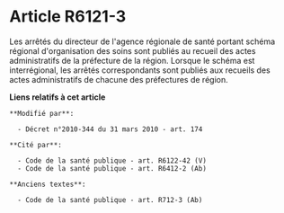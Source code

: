 # Article R6121-3

Les arrêtés du directeur de l'agence régionale de santé portant schéma régional d'organisation des soins sont publiés au
recueil des actes administratifs de la préfecture de la région. Lorsque le schéma est interrégional, les arrêtés
correspondants sont publiés aux recueils des actes administratifs de chacune des préfectures de région.

**Liens relatifs à cet article**

	**Modifié par**:

	  - Décret n°2010-344 du 31 mars 2010 - art. 174

	**Cité par**:

	  - Code de la santé publique - art. R6122-42 (V)
	  - Code de la santé publique - art. R6412-2 (Ab)

	**Anciens textes**:

	  - Code de la santé publique - art. R712-3 (Ab)
